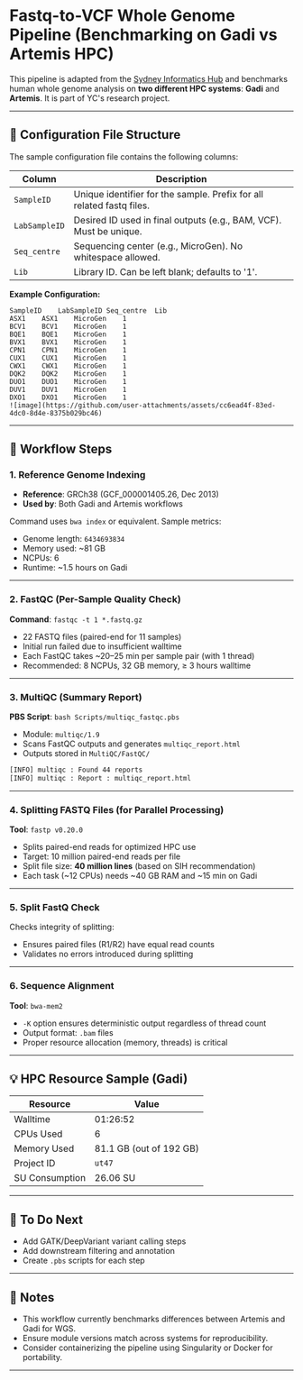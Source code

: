 # Fastq-to-VCF Whole Genome Pipeline (Benchmarking on Gadi vs Artemis HPC)

This pipeline is adapted from the [Sydney Informatics Hub](https://github.com/Sydney-Informatics-Hub/Fastq-to-VCF) and benchmarks human whole genome analysis on **two different HPC systems**: **Gadi** and **Artemis**. It is part of YC's research project.

---

## 🧬 Configuration File Structure

The sample configuration file contains the following columns:

| Column        | Description                                                                 |
|---------------|-----------------------------------------------------------------------------|
| `SampleID`    | Unique identifier for the sample. Prefix for all related fastq files.       |
| `LabSampleID` | Desired ID used in final outputs (e.g., BAM, VCF). Must be unique.           |
| `Seq_centre`  | Sequencing center (e.g., MicroGen). No whitespace allowed.                  |
| `Lib`         | Library ID. Can be left blank; defaults to '1'.                             |

**Example Configuration:**

```
SampleID	LabSampleID	Seq_centre	Lib
ASX1	ASX1	MicroGen	1
BCV1	BCV1	MicroGen	1
BQE1	BQE1	MicroGen	1
BVX1	BVX1	MicroGen	1
CPN1	CPN1	MicroGen	1
CUX1	CUX1	MicroGen	1
CWX1	CWX1	MicroGen	1
DQK2	DQK2	MicroGen	1
DUO1	DUO1	MicroGen	1
DUV1	DUV1	MicroGen	1
DXO1	DXO1	MicroGen	1
![image](https://github.com/user-attachments/assets/cc6ead4f-83ed-4dc0-8d4e-8375b029bc46)

```

---

## 🔁 Workflow Steps

### 1. Reference Genome Indexing

- **Reference**: GRCh38 (GCF_000001405.26, Dec 2013)
- **Used by**: Both Gadi and Artemis workflows

Command uses `bwa index` or equivalent. Sample metrics:
- Genome length: `6434693834`
- Memory used: ~81 GB
- NCPUs: 6
- Runtime: ~1.5 hours on Gadi

---

### 2. FastQC (Per-Sample Quality Check)

**Command**: `fastqc -t 1 *.fastq.gz`

- 22 FASTQ files (paired-end for 11 samples)
- Initial run failed due to insufficient walltime
- Each FastQC takes ~20–25 min per sample pair (with 1 thread)
- Recommended: 8 NCPUs, 32 GB memory, ≥ 3 hours walltime

---

### 3. MultiQC (Summary Report)

**PBS Script**: `bash Scripts/multiqc_fastqc.pbs`

- Module: `multiqc/1.9`  
- Scans FastQC outputs and generates `multiqc_report.html`  
- Outputs stored in `MultiQC/FastQC/`

```bash
[INFO] multiqc : Found 44 reports
[INFO] multiqc : Report : multiqc_report.html
```

---

### 4. Splitting FASTQ Files (for Parallel Processing)

**Tool**: `fastp v0.20.0`

- Splits paired-end reads for optimized HPC use
- Target: 10 million paired-end reads per file
- Split file size: **40 million lines** (based on SIH recommendation)
- Each task (~12 CPUs) needs ~40 GB RAM and ~15 min on Gadi

---

### 5. Split FastQ Check

Checks integrity of splitting:
- Ensures paired files (R1/R2) have equal read counts
- Validates no errors introduced during splitting

---

### 6. Sequence Alignment

**Tool**: `bwa-mem2`

- `-K` option ensures deterministic output regardless of thread count
- Output format: `.bam` files
- Proper resource allocation (memory, threads) is critical

---

## 💡 HPC Resource Sample (Gadi)

| Resource       | Value             |
|----------------|------------------|
| Walltime       | 01:26:52          |
| CPUs Used      | 6                 |
| Memory Used    | 81.1 GB (out of 192 GB) |
| Project ID     | `ut47`           |
| SU Consumption | 26.06 SU          |

---

## 🔁 To Do Next

- Add GATK/DeepVariant variant calling steps
- Add downstream filtering and annotation
- Create `.pbs` scripts for each step

---

## 📌 Notes

- This workflow currently benchmarks differences between Artemis and Gadi for WGS.
- Ensure module versions match across systems for reproducibility.
- Consider containerizing the pipeline using Singularity or Docker for portability.

---
